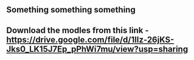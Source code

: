 ## Something something something

## Download the modles from this link - https://drive.google.com/file/d/1IIz-26jKS-Jks0_LK15J7Ep_pPhWi7mu/view?usp=sharing 
